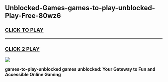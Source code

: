 
## Unblocked-Games-games-to-play-unblocked-Play-Free-80wz6
<h3>
<a href="https://premium76.site?title=games-to-play-unblocked&ref=22A">CLICK TO PLAY</a></h3>
<hr>

<h3>
<a href="https://premium76.site?title=games-to-play-unblocked&ref=22A">CLICK 2 PLAY</a>
  
</h3>

<a href="https://premium76.site?title=games-to-play-unblocked&ref=22A"><img src="https://clearcache.store/games.png"></a>


**games-to-play-unblocked games unblocked: Your Gateway to Fun and Accessible Online Gaming**
